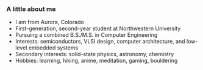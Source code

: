 ### A little about me
* I am from Aurora, Colorado
* First-generation, second-year student at Northwestern University
* Pursuing a combined B.S./M.S. in Computer Engineering
* Interests: semiconductors, VLSI design, computer architecture, and low-level embedded systems
* Secondary interests: solid-state physics, astronomy, chemistry
* Hobbies: learning, hiking, anime, meditation, gaming, bouldering
